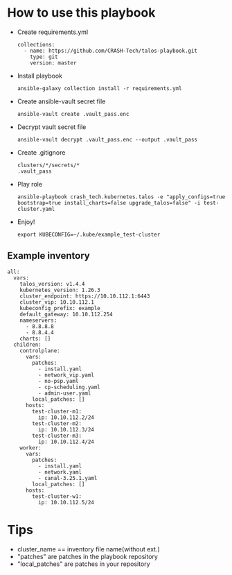 # How to use this playbook

- Create requirements.yml
  ```
  collections:
    - name: https://github.com/CRASH-Tech/talos-playbook.git
      type: git
      version: master
  ```
- Install playbook
  ```
  ansible-galaxy collection install -r requirements.yml
  ```
- Create ansible-vault secret file
  ```
  ansible-vault create .vault_pass.enc
  ```
- Decrypt vault secret file
  ```
  ansible-vault decrypt .vault_pass.enc --output .vault_pass
  ```
- Create .gitignore
  ```
  clusters/*/secrets/*
  .vault_pass
  ```
- Play role
  ```
  ansible-playbook crash_tech.kubernetes.talos -e "apply_configs=true bootstrap=true install_charts=false upgrade_talos=false" -i test-cluster.yaml
  ```
- Enjoy!
  ```
  export KUBECONFIG=~/.kube/example_test-cluster
  ```
## Example inventory
```
all:
  vars:
    talos_version: v1.4.4
    kubernetes_version: 1.26.3
    cluster_endpoint: https://10.10.112.1:6443
    cluster_vip: 10.10.112.1
    kubeconfig_prefix: example_
    default_gateway: 10.10.112.254
    nameservers:
      - 8.8.8.8
      - 8.8.4.4
    charts: []
  children:
    controlplane:
      vars:
        patches:
          - install.yaml
          - network_vip.yaml
          - no-psp.yaml
          - cp-scheduling.yaml
          - admin-user.yaml
        local_patches: []
      hosts:
        test-cluster-m1:
          ip: 10.10.112.2/24
        test-cluster-m2:
          ip: 10.10.112.3/24
        test-cluster-m3:
          ip: 10.10.112.4/24
    worker:
      vars:
        patches:
          - install.yaml
          - network.yaml
          - canal-3.25.1.yaml
        local_patches: []
      hosts:
        test-cluster-w1:
          ip: 10.10.112.5/24
```

# Tips
* cluster_name == inventory file name(without ext.)
* "patches" are patches in the playbook repository
* "local_patches" are patches in your repository
